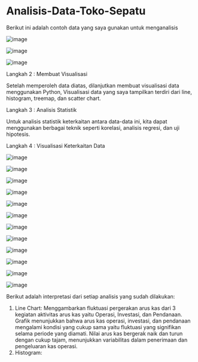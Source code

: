 # Analisis-Data-Toko-Sepatu

Berikut ini adalah contoh data yang saya gunakan untuk menganalisis


![image](https://github.com/MuhammadRizkiRamadhanPurba/Analisis-Data-Toko-Sepatu/assets/167231249/56293978-5b65-4a5a-9ec5-6c5e72711b56)


![image](https://github.com/MuhammadRizkiRamadhanPurba/Analisis-Data-Toko-Sepatu/assets/167231249/9f543aa2-96c9-4579-b2f9-fe45c5709f68)


![image](https://github.com/MuhammadRizkiRamadhanPurba/Analisis-Data-Toko-Sepatu/assets/167231249/c37ca186-b93b-473f-b3e8-d51af9fcafb9)

Langkah 2 : Membuat Visualisasi

Setelah memperoleh data diatas, dilanjutkan membuat visualisasi data menggunakan Python, Visualisasi data yang saya tampilkan terdiri dari line, histogram, treemap, dan scatter chart.

Langkah 3 : Analisis Statistik

Untuk analisis statistik keterkaitan antara data-data ini, kita dapat menggunakan berbagai teknik seperti korelasi, analisis regresi, dan uji hipotesis.

Langkah 4 : Visualisasi Keterkaitan Data


![image](https://github.com/MuhammadRizkiRamadhanPurba/Analisis-Data-Toko-Sepatu/assets/167231249/f152b699-b160-4b54-855d-12dd1f078dfa)


![image](https://github.com/MuhammadRizkiRamadhanPurba/Analisis-Data-Toko-Sepatu/assets/167231249/ef83c38d-3301-48a5-89c8-180cfd417f8c)


![image](https://github.com/MuhammadRizkiRamadhanPurba/Analisis-Data-Toko-Sepatu/assets/167231249/2c07d95e-fbf0-4e61-b31f-28170e74b95c)


![image](https://github.com/MuhammadRizkiRamadhanPurba/Analisis-Data-Toko-Sepatu/assets/167231249/c7821288-d11b-4b0c-9190-ca000c538a0f)


![image](https://github.com/MuhammadRizkiRamadhanPurba/Analisis-Data-Toko-Sepatu/assets/167231249/221fd043-1aed-4ded-9c50-26fb575558d9)


![image](https://github.com/MuhammadRizkiRamadhanPurba/Analisis-Data-Toko-Sepatu/assets/167231249/164105a8-6807-4a00-bcd6-ff324167d31c)


![image](https://github.com/MuhammadRizkiRamadhanPurba/Analisis-Data-Toko-Sepatu/assets/167231249/fc0b2b35-a625-4fb7-9345-013dc3c12540)


![image](https://github.com/MuhammadRizkiRamadhanPurba/Analisis-Data-Toko-Sepatu/assets/167231249/eb541a39-6e81-45b2-93f2-6d1b2496ab46)


![image](https://github.com/MuhammadRizkiRamadhanPurba/Analisis-Data-Toko-Sepatu/assets/167231249/d3f87886-de1a-4a01-9115-02c40a77ca0e)


![image](https://github.com/MuhammadRizkiRamadhanPurba/Analisis-Data-Toko-Sepatu/assets/167231249/2f697b51-afa2-4f53-bd1a-74fed4a9ea9f)


![image](https://github.com/MuhammadRizkiRamadhanPurba/Analisis-Data-Toko-Sepatu/assets/167231249/510cf160-f54e-4592-9862-7be540c9cdd9)


![image](https://github.com/MuhammadRizkiRamadhanPurba/Analisis-Data-Toko-Sepatu/assets/167231249/269b376d-37cf-4d58-8676-73c850440d76)


Berikut adalah interpretasi dari setiap analisis yang sudah dilakukan:

1. Line Chart: Menggambarkan fluktuasi pergerakan arus kas dari 3 kegiatan aktivitas arus kas 
   yaitu Operasi, Investasi, dan Pendanaan.
   Grafik menunjukkan bahwa arus kas operasi, investasi, dan pendanaan mengalami kondisi yang 
   cukup sama yaitu fluktuasi yang signifikan selama periode yang diamati. Nilai arus kas 
   bergerak naik dan turun dengan cukup tajam, menunjukkan variabilitas dalam penerimaan dan 
   pengeluaran kas operasi.
2. Histogram: 
   
   
